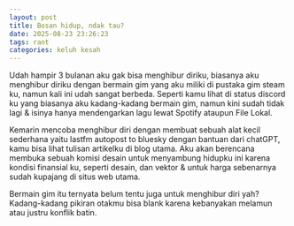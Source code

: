 ```yaml
---
layout: post
title: Bosan hidup, ndak tau?
date: 2025-08-23 23:26:23
tags: rant
categories: keluh kesah
---
```


Udah hampir 3 bulanan aku gak bisa menghibur diriku, biasanya aku menghibur diriku dengan bermain gim yang aku miliki di pustaka gim steam ku, namun kali ini udah sangat berbeda. Seperti kamu lihat di status discord ku yang biasanya aku kadang-kadang bermain gim, namun kini sudah tidak lagi & isinya hanya mendengarkan lagu lewat Spotify ataupun File Lokal.

Kemarin mencoba menghibur diri dengan membuat sebuah alat kecil sederhana yaitu lastfm autopost to bluesky dengan bantuan dari chatGPT, kamu bisa lihat tulisan artikelku di blog utama. Aku akan berencana membuka sebuah komisi desain untuk menyambung hidupku ini karena kondisi finansial ku, seperti desain, dan vektor & untuk harga sebenarnya sudah kupajang di situs web utama.

Bermain gim itu ternyata belum tentu juga untuk menghibur diri yah? Kadang-kadang pikiran otakmu bisa blank karena kebanyakan melamun atau justru konflik batin.
